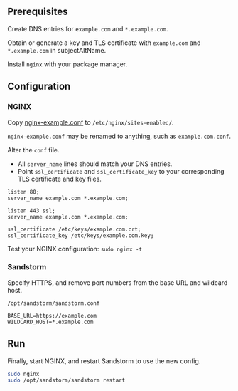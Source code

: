 ## Prerequisites
Create DNS entries for `example.com` and `*.example.com`.

Obtain or generate a key and TLS certificate with `example.com` and `*.example.com` in subjectAltName.

Install `nginx` with your package manager.

## Configuration

### NGINX
Copy [nginx-example.conf](https://github.com/sandstorm-io/sandstorm/blob/master/nginx-example.conf) to `/etc/nginx/sites-enabled/`.

`nginx-example.conf` may be renamed to anything, such as `example.com.conf`.

Alter the `conf` file.

- All `server_name` lines should match your DNS entries.
- Point `ssl_certificate` and `ssl_certificate_key` to your corresponding TLS certificate and key files.

```
listen 80;
server_name example.com *.example.com;

listen 443 ssl;
server_name example.com *.example.com;

ssl_certificate /etc/keys/example.com.crt;
ssl_certificate_key /etc/keys/example.com.key;
```

Test your NGINX configuration:
`sudo nginx -t`

### Sandstorm
Specify HTTPS, and remove port numbers from the base URL and wildcard host.

`/opt/sandstorm/sandstorm.conf`
```
BASE_URL=https://example.com
WILDCARD_HOST=*.example.com
```

## Run
Finally, start NGINX, and restart Sandstorm to use the new config.

```bash
sudo nginx
sudo /opt/sandstorm/sandstorm restart
```
